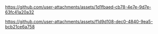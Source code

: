 https://github.com/user-attachments/assets/1d1fbaed-cb78-4e7e-9d7e-63fc41a20a32



https://github.com/user-attachments/assets/f1d9d108-dec0-4840-9ea5-bcb21ce6a758

